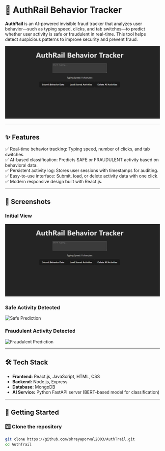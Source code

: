 # 🚦 AuthRail Behavior Tracker

**AuthRail** is an AI-powered invisible fraud tracker that analyzes user behavior—such as typing speed, clicks, and tab switches—to predict whether user activity is safe or fraudulent in real-time. This tool helps detect suspicious patterns to improve security and prevent fraud.

![Main Interface](Screenshots/Screenshot%202025-08-03%20182459.png)

---

## ✨ Features

✅ Real-time behavior tracking: Typing speed, number of clicks, and tab switches.  
✅ AI-based classification: Predicts SAFE or FRAUDULENT activity based on behavioral data.  
✅ Persistent activity log: Stores user sessions with timestamps for auditing.  
✅ Easy-to-use interface: Submit, load, or delete activity data with one click.  
✅ Modern responsive design built with React.js.

---

## 📸 Screenshots

### Initial View
![Start Typing](Screenshots/Screenshot%202025-08-03%20182459.png)

### Safe Activity Detected
![Safe Prediction](./Screenshot%202025-08-03%20182813.png)

### Fraudulent Activity Detected
![Fraudulent Prediction](./Screenshot%202025-08-03%20182918.png)

---

## 🛠️ Tech Stack

- **Frontend:** React.js, JavaScript, HTML, CSS
- **Backend:** Node.js, Express
- **Database:** MongoDB
- **AI Service:** Python FastAPI server (BERT-based model for classification)

---

## 🚀 Getting Started

### 1️⃣ Clone the repository
```bash
git clone https://github.com/shreyaporwal2003/AuthTrail.git
cd AuthTrail
